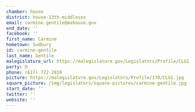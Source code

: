 ```yaml
---
chamber: house
district: house-13th-middlesex
email: carmine.gentile@mahouse.gov
end_date: ''
facebook: ''
first_name: Carmine
hometown: Sudbury
id: carmine-gentile
last_name: Gentile
malegislature_url: https://malegislature.gov/Legislators/Profile/CLG1
party: D
phone: (617) 722-2810
picture: https://malegislature.gov/Legislators/Profile/170/CLG1.jpg
square_picture: /img/legislators/square-pictures/carmine-gentile.jpg
start_date: ''
twitter: ''
website: ''
---
```


